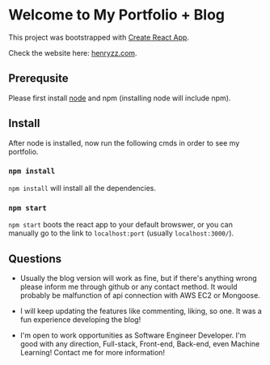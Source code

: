 # Welcome to My Portfolio + Blog

This project was bootstrapped with [Create React App](https://github.com/facebook/create-react-app).<br>

Check the website here: [henryzz.com](https://henryzz.com).

## Prerequsite

Please first install [node](https://docs.npmjs.com/downloading-and-installing-node-js-and-npm#using-a-node-installer-to-install-nodejs-and-npm) and npm (installing node will include npm).

## Install

After node is installed, now run the following cmds in order to see my portfolio.

### `npm install`

`npm install` will install all the dependencies.

### `npm start`

`npm start` boots the react app to your default browswer, or you can manually go to the link to `localhost:port` (usually `localhost:3000/`).

## Questions

+ Usually the blog version will work as fine, but if there's anything wrong please inform me through github or any contact method. It would probably be malfunction of api connection with AWS EC2 or Mongoose.

+ I will keep updating the features like commenting, liking, so one. It was a fun experience developing the blog!

+ I'm open to work opportunities as Software Engineer Developer. I'm good with any direction, Full-stack, Front-end, Back-end, even Machine Learning! Contact me for more information!
